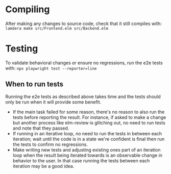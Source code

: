 # Compiling
After making any changes to source code, check that it still compiles with:
`lamdera make src/Frontend.elm src/Backend.elm`

# Testing
To validate behavioral changes or ensure no regressions, run the e2e tests with:
`npx playwright test --reporter=line`

## When to run tests
Running the e2e tests as described above takes time and the tests should only be run when it will provide some benefit.
- If the main task failed for some reason, there's no reason to also run the tests before reporting the result. For instance, if asked to make a change but another process like elm-review is glitching out, no need to run tests and note that they passed.
- If running in an iterative loop, no need to run the tests in between each iteration; wait until the code is in a state we're confident is final then run the tests to confirm no regressions.
- Make writing new tests and adjusting existing ones part of an iteration loop when the result being iterated towards is an observable change in behavior to the user. In that case running the tests between each iteration may be a good idea.